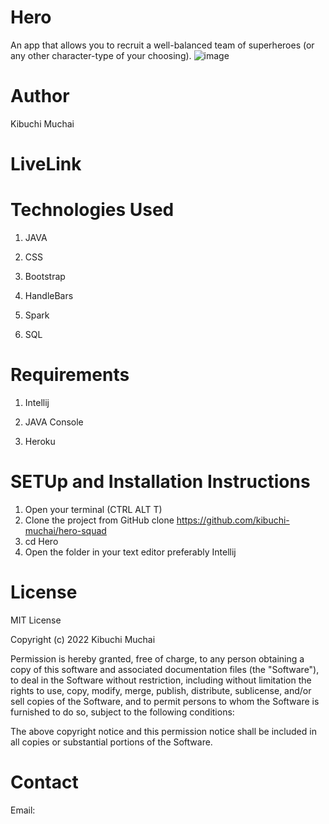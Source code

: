 # Hero
An app that allows you to recruit a well-balanced team of superheroes (or any other character-type of your choosing).
![image]()

# Author

Kibuchi Muchai

# LiveLink


# Technologies Used

1. JAVA

2. CSS

3. Bootstrap

4. HandleBars

5. Spark

6. SQL

# Requirements

1. Intellij

2. JAVA Console

3. Heroku

# SETUp and Installation Instructions

1. Open your terminal (CTRL ALT T)
2. Clone the project from GitHub clone https://github.com/kibuchi-muchai/hero-squad
3. cd Hero
4. Open the folder in your text editor preferably Intellij

# License

MIT License

Copyright (c) 2022 Kibuchi Muchai

Permission is hereby granted, free of charge, to any person obtaining a copy of this software and associated documentation files (the "Software"), to deal in the Software without restriction, including without limitation the rights to use, copy, modify, merge, publish, distribute, sublicense, and/or sell copies of the Software, and to permit persons to whom the Software is furnished to do so, subject to the following conditions:

The above copyright notice and this permission notice shall be included in all copies or substantial portions of the Software.

# Contact

Email: 

